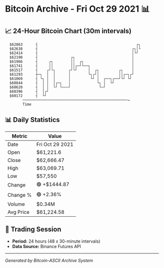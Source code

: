 # Bitcoin Archive - Fri Oct 29 2021 📊

## 📈 24-Hour Bitcoin Chart (30m intervals)

```
  $62863      ┤                                             ┌┐ 
  $62638      ┤                                           ┌┐│└ 
  $62414      ┤                                           │└┘  
  $62190      ┤               ┌┐                          │    
  $61966      ┤     ┌┐        ││  ┌┐                      │    
  $61741      ┤     ││        ││┌─┘└──┐                   │    
  $61517      ┤    ┌┘└┐      ┌┘└┘     │  ┌┐         ┌┐    │    
  $61293      ┼─┐  │  │      │        └┐┌┘│         ││┌─┐┌┘    
  $61069      ┤ └┐ │  │      │         └┘ │  ┌──┐┌──┘└┘ └┘     
  $60844      ┤  │ │  │┌─┐   │            └┐ │  └┘             
  $60620      ┤  │ │  └┘ └───┘             └─┘                 
  $60396      ┤  │┌┘                                           
  $60172      ┤  └┘                                            
        ────────────────────────────────────────────────→
        Time
```

## 📊 Daily Statistics

| Metric | Value |
|--------|-------|
| Date | Fri Oct 29 2021 |
| Open | $61,221.6 |
| Close | $62,666.47 |
| High | $63,069.71 |
| Low | $57,550 |
| Change | 🟢 +$1444.87 |
| Change % | 🟢 +2.36% |
| Volume | $0.34M |
| Avg Price | $61,224.58 |

## 📅 Trading Session

- **Period:** 24 hours (48 x 30-minute intervals)
- **Data Source:** Binance Futures API

---
*Generated by Bitcoin-ASCII Archive System*

